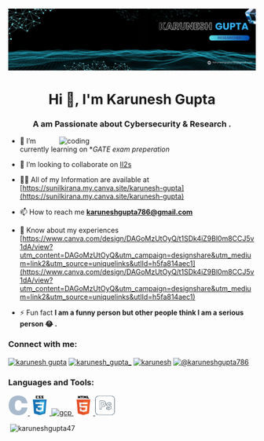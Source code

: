 ![logo](https://github.com/karuneshGupta47/karuneshGupta47/blob/main/banner.png)
<h1 align="center">Hi 👋, I'm Karunesh Gupta</h1>
<h3 align="center">A am Passionate about Cybersecurity & Research .</h3>

<img align="right" alt="coding" width="400" src="https://media2.giphy.com/media/v1.Y2lkPTc5MGI3NjExaW10ZTAzaXh2czNra3M5MnBtZXNqeGw2OTh6b29wazJqODd4Z3BvZyZlcD12MV9naWZzX3NlYXJjaCZjdD1n/2IudUHdI075HL02Pkk/200.webp">

- 🌱 I’m currently learning on **GATE exam preperation*

- 👯 I’m looking to collaborate on [II2s](https://vision.hack2skill.com/dashboard/user_public_profile/?userId=676381b0c2171d5a113ba413&utm_source=hack2skill&utm_medium=homepage)

- 👨‍💻 All of my Information are available at [https://sunilkirana.my.canva.site/karunesh-gupta](https://sunilkirana.my.canva.site/karunesh-gupta)

- 📫 How to reach me **karuneshgupta786@gmail.com**

- 📄 Know about my experiences [https://www.canva.com/design/DAGoMzUtOyQ/t1SDk4iZ9Bl0m8CCJ5v1dA/view?utm_content=DAGoMzUtOyQ&utm_campaign=designshare&utm_medium=link2&utm_source=uniquelinks&utlId=h5fa814aec1](https://www.canva.com/design/DAGoMzUtOyQ/t1SDk4iZ9Bl0m8CCJ5v1dA/view?utm_content=DAGoMzUtOyQ&utm_campaign=designshare&utm_medium=link2&utm_source=uniquelinks&utlId=h5fa814aec1)

- ⚡ Fun fact **I am a funny person but other people think I am a serious person 😂 .**

<h3 align="left">Connect with me:</h3>
<p align="left">
<a href="https://linkedin.com/in/karunesh gupta" target="blank"><img align="center" src="https://raw.githubusercontent.com/rahuldkjain/github-profile-readme-generator/master/src/images/icons/Social/linked-in-alt.svg" alt="karunesh gupta" height="30" width="40" /></a>
<a href="https://instagram.com/karunesh_gupta_" target="blank"><img align="center" src="https://raw.githubusercontent.com/rahuldkjain/github-profile-readme-generator/master/src/images/icons/Social/instagram.svg" alt="karunesh_gupta_" height="30" width="40" /></a>
<a href="https://www.hackerrank.com/karunesh" target="blank"><img align="center" src="https://raw.githubusercontent.com/rahuldkjain/github-profile-readme-generator/master/src/images/icons/Social/hackerrank.svg" alt="karunesh" height="30" width="40" /></a>
<a href="https://www.hackerearth.com/@karuneshgupta786" target="blank"><img align="center" src="https://raw.githubusercontent.com/rahuldkjain/github-profile-readme-generator/master/src/images/icons/Social/hackerearth.svg" alt="@karuneshgupta786" height="30" width="40" /></a>
</p>

<h3 align="left">Languages and Tools:</h3>
<p align="left"> <a href="https://www.cprogramming.com/" target="_blank" rel="noreferrer"> <img src="https://raw.githubusercontent.com/devicons/devicon/master/icons/c/c-original.svg" alt="c" width="40" height="40"/> </a> <a href="https://www.w3schools.com/css/" target="_blank" rel="noreferrer"> <img src="https://raw.githubusercontent.com/devicons/devicon/master/icons/css3/css3-original-wordmark.svg" alt="css3" width="40" height="40"/> </a> <a href="https://cloud.google.com" target="_blank" rel="noreferrer"> <img src="https://www.vectorlogo.zone/logos/google_cloud/google_cloud-icon.svg" alt="gcp" width="40" height="40"/> </a> <a href="https://www.w3.org/html/" target="_blank" rel="noreferrer"> <img src="https://raw.githubusercontent.com/devicons/devicon/master/icons/html5/html5-original-wordmark.svg" alt="html5" width="40" height="40"/> </a> <a href="https://www.photoshop.com/en" target="_blank" rel="noreferrer"> <img src="https://raw.githubusercontent.com/devicons/devicon/master/icons/photoshop/photoshop-line.svg" alt="photoshop" width="40" height="40"/> </a> </p>

<p>&nbsp;<img align="center" src="https://github-readme-stats.vercel.app/api?username=karuneshgupta47&show_icons=true&locale=en" alt="karuneshgupta47" /></p>
